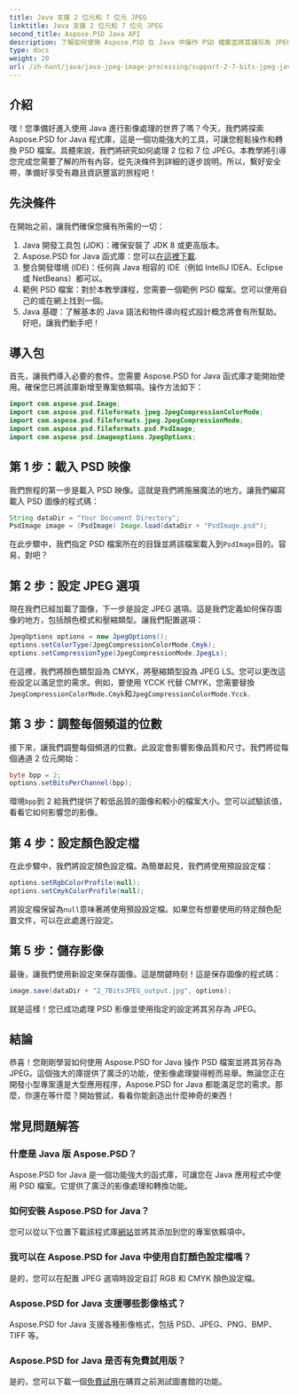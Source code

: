 ```yaml
---
title: Java 支援 2 位元和 7 位元 JPEG
linktitle: Java 支援 2 位元和 7 位元 JPEG
second_title: Aspose.PSD Java API
description: 了解如何使用 Aspose.PSD 在 Java 中操作 PSD 檔案並將其儲存為 JPEG。帶有程式碼範例的分步指南。非常適合初學者和專業人士。
type: docs
weight: 20
url: /zh-hant/java/java-jpeg-image-processing/support-2-7-bits-jpeg-java/
---
```

## 介紹
嘿！您準備好進入使用 Java 進行影像處理的世界了嗎？今天，我們將探索 Aspose.PSD for Java 程式庫，這是一個功能強大的工具，可讓您輕鬆操作和轉換 PSD 檔案。具體來說，我們將研究如何處理 2 位和 7 位 JPEG。本教學將引導您完成您需要了解的所有內容，從先決條件到詳細的逐步說明。所以，繫好安全帶，準備好享受有趣且資訊豐富的旅程吧！
## 先決條件
在開始之前，讓我們確保您擁有所需的一切：
1. Java 開發工具包 (JDK)：確保安裝了 JDK 8 或更高版本。
2.  Aspose.PSD for Java 函式庫：您可以[在這裡下載](https://releases.aspose.com/psd/java/).
3. 整合開發環境 (IDE)：任何與 Java 相容的 IDE（例如 IntelliJ IDEA、Eclipse 或 NetBeans）都可以。
4. 範例 PSD 檔案：對於本教學課程，您需要一個範例 PSD 檔案。您可以使用自己的或在網上找到一個。
5. Java 基礎：了解基本的 Java 語法和物件導向程式設計概念將會有所幫助。
好吧，讓我們動手吧！
## 導入包
首先，讓我們導入必要的套件。您需要 Aspose.PSD for Java 函式庫才能開始使用。確保您已將該庫新增至專案依賴項。操作方法如下：
```java
import com.aspose.psd.Image;
import com.aspose.psd.fileformats.jpeg.JpegCompressionColorMode;
import com.aspose.psd.fileformats.jpeg.JpegCompressionMode;
import com.aspose.psd.fileformats.psd.PsdImage;
import com.aspose.psd.imageoptions.JpegOptions;
```
## 第 1 步：載入 PSD 映像
我們旅程的第一步是載入 PSD 映像。這就是我們將施展魔法的地方。讓我們編寫載入 PSD 圖像的程式碼：
```java
String dataDir = "Your Document Directory";
PsdImage image = (PsdImage) Image.load(dataDir + "PsdImage.psd");
```
在此步驟中，我們指定 PSD 檔案所在的目錄並將該檔案載入到`PsdImage`目的。容易，對吧？
## 第 2 步：設定 JPEG 選項
現在我們已經加載了圖像，下一步是設定 JPEG 選項。這是我們定義如何保存圖像的地方，包括顏色模式和壓縮類型。讓我們配置選項：
```java
JpegOptions options = new JpegOptions();
options.setColorType(JpegCompressionColorMode.Cmyk);
options.setCompressionType(JpegCompressionMode.JpegLs);
```
在這裡，我們將顏色類型設為 CMYK，將壓縮類型設為 JPEG LS。您可以更改這些設定以滿足您的需求。例如，要使用 YCCK 代替 CMYK，您需要替換`JpegCompressionColorMode.Cmyk`和`JpegCompressionColorMode.Ycck`.
## 第 3 步：調整每個頻道的位數
接下來，讓我們調整每個頻道的位數。此設定會影響影像品質和尺寸。我們將從每個通道 2 位元開始：
```java
byte bpp = 2;
options.setBitsPerChannel(bpp);
```
環境`bpp`到 2 給我們提供了較低品質的圖像和較小的檔案大小。您可以試驗該值，看看它如何影響您的影像。
## 第 4 步：設定顏色設定檔
在此步驟中，我們將設定顏色設定檔。為簡單起見，我們將使用預設設定檔：
```java
options.setRgbColorProfile(null);
options.setCmykColorProfile(null);
```
將設定檔保留為`null`意味著將使用預設設定檔。如果您有想要使用的特定顏色配置文件，可以在此處進行設定。
## 第 5 步：儲存影像
最後，讓我們使用新設定來保存圖像。這是關鍵時刻！這是保存圖像的程式碼：
```java
image.save(dataDir + "2_7BitsJPEG_output.jpg", options);
```
就是這樣！您已成功處理 PSD 影像並使用指定的設定將其另存為 JPEG。
## 結論
恭喜！您剛剛學習如何使用 Aspose.PSD for Java 操作 PSD 檔案並將其另存為 JPEG。這個強大的庫提供了廣泛的功能，使影像處理變得輕而易舉。無論您正在開發小型專案還是大型應用程序，Aspose.PSD for Java 都能滿足您的需求。那麼，你還在等什麼？開始嘗試，看看你能創造出什麼神奇的東西！
## 常見問題解答
### 什麼是 Java 版 Aspose.PSD？
Aspose.PSD for Java 是一個功能強大的函式庫，可讓您在 Java 應用程式中使用 PSD 檔案。它提供了廣泛的影像處理和轉換功能。
### 如何安裝 Aspose.PSD for Java？
您可以從以下位置下載該程式庫[網站](https://releases.aspose.com/psd/java/)並將其添加到您的專案依賴項中。
### 我可以在 Aspose.PSD for Java 中使用自訂顏色設定檔嗎？
是的，您可以在配置 JPEG 選項時設定自訂 RGB 和 CMYK 顏色設定檔。
### Aspose.PSD for Java 支援哪些影像格式？
Aspose.PSD for Java 支援各種影像格式，包括 PSD、JPEG、PNG、BMP、TIFF 等。
### Aspose.PSD for Java 是否有免費試用版？
是的，您可以下載一個[免費試用](https://releases.aspose.com/)在購買之前測試圖書館的功能。